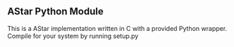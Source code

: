 ## AStar Python Module ##
This is a AStar implementation written in C with a provided Python wrapper. Compile for your system by running setup.py
